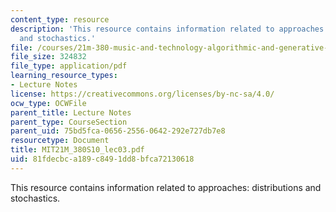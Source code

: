```yaml
---
content_type: resource
description: 'This resource contains information related to approaches: distributions
  and stochastics.'
file: /courses/21m-380-music-and-technology-algorithmic-and-generative-music-spring-2010/81fdecbca189c8491dd8bfca72130618_MIT21M_380S10_lec03.pdf
file_size: 324832
file_type: application/pdf
learning_resource_types:
- Lecture Notes
license: https://creativecommons.org/licenses/by-nc-sa/4.0/
ocw_type: OCWFile
parent_title: Lecture Notes
parent_type: CourseSection
parent_uid: 75bd5fca-0656-2556-0642-292e727db7e8
resourcetype: Document
title: MIT21M_380S10_lec03.pdf
uid: 81fdecbc-a189-c849-1dd8-bfca72130618
---
```

This resource contains information related to approaches: distributions and stochastics.
